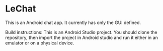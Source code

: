 # LeChat #

This is an Android chat app. It currently has only the GUI defined.

Build instructions:
This is an Android Studio project.
You should clone the repository, then import the project in Android studio and run it either in an emulator or on a physical device.
